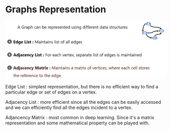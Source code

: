 # Graphs Representation

<img src='../assets/240_1.png'></img>

Edge List : simplest representation, but there is no efficient way to find a particular edge or set of edges on a vertex.

Adjacency List : more efficient since all the edges can be easily accessed and we can efficiently find all the edges incident to a vertex.

Adjancency Matrix : most common in deep learning. Since it's a matrix representation and some mathematical property can be played with.
